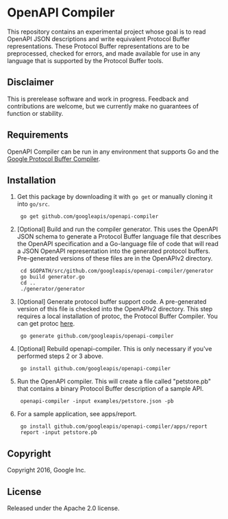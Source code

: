 # OpenAPI Compiler

This repository contains an experimental project whose goal is to
read OpenAPI JSON descriptions and write equivalent Protocol Buffer
representations. These Protocol Buffer representations are to be
preprocessed, checked for errors, and made available for use in any
language that is supported by the Protocol Buffer tools.

## Disclaimer

This is prerelease software and work in progress. Feedback and
contributions are welcome, but we currently make no guarantees of
function or stability.

## Requirements

OpenAPI Compiler can be run in any environment that supports Go
and the [Google Protocol Buffer Compiler](https://github.com/google/protobuf).

## Installation

1. Get this package by downloading it with `go get` or manually cloning it into `go/src`.

        go get github.com/googleapis/openapi-compiler
	
2. [Optional] Build and run the compiler generator. 
This uses the OpenAPI JSON schema to generate a Protocol Buffer language file 
that describes the OpenAPI specification and a Go-language file of code that 
will read a JSON OpenAPI representation into the generated protocol 
buffers. Pre-generated versions of these files are in the OpenAPIv2 directory.

        cd $GOPATH/src/github.com/googleapis/openapi-compiler/generator
        go build generator.go
        cd ..
        ./generator/generator

3. [Optional] Generate protocol buffer support code. 
A pre-generated version of this file is checked into the OpenAPIv2 directory.
This step requires a local installation of protoc, the Protocol Buffer Compiler.
You can get protoc [here](https://github.com/google/protobuf).

        go generate github.com/googleapis/openapi-compiler

4. [Optional] Rebuild openapi-compiler. This is only necessary if you've performed steps
2 or 3 above.

        go install github.com/googleapis/openapi-compiler

5. Run the OpenAPI compiler. This will create a file called "petstore.pb" that contains a binary
Protocol Buffer description of a sample API.

        openapi-compiler -input examples/petstore.json -pb

6. For a sample application, see apps/report.

        go install github.com/googleapis/openapi-compiler/apps/report
		report -input petstore.pb

## Copyright

Copyright 2016, Google Inc.

## License

Released under the Apache 2.0 license.
